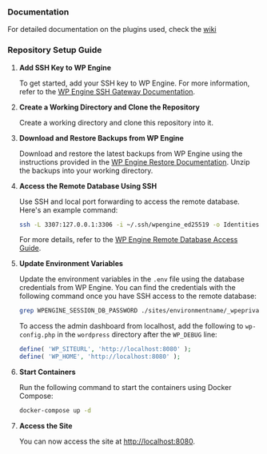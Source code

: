 ### Documentation
   For detailed documentation on the plugins used, check the [wiki](https://github.com/CodeForAfrica/academyAfrica/wiki)

### Repository Setup Guide

1. **Add SSH Key to WP Engine**

   To get started, add your SSH key to WP Engine. For more information, refer to the [WP Engine SSH Gateway Documentation](https://wpengine.com/support/ssh-gateway/).

2. **Create a Working Directory and Clone the Repository**

   Create a working directory and clone this repository into it.

3. **Download and Restore Backups from WP Engine**

   Download and restore the latest backups from WP Engine using the instructions provided in the [WP Engine Restore Documentation](https://wpengine.com/support/restore/). Unzip the backups into your working directory.

4. **Access the Remote Database Using SSH**

   Use SSH and local port forwarding to access the remote database. Here's an example command:

   ```bash
   ssh -L 3307:127.0.0.1:3306 -i ~/.ssh/wpengine_ed25519 -o IdentitiesOnly=yes sacademyafrica@sacademyafrica.ssh.wpengine.net
   ```

   For more details, refer to the [WP Engine Remote Database Access Guide](https://wpengine.com/support/setting-remote-database-access/).

5. **Update Environment Variables**

   Update the environment variables in the `.env` file using the database credentials from WP Engine. You can find the credentials with the following command once you have SSH access to the remote database:

   ```bash
   grep WPENGINE_SESSION_DB_PASSWORD ./sites/environmentname/_wpeprivate/config.json
   ```

   To access the admin dashboard from localhost, add the following to `wp-config.php` in the `wordpress` directory after the `WP_DEBUG` line:

   ```php
   define( 'WP_SITEURL', 'http://localhost:8080' );
   define( 'WP_HOME', 'http://localhost:8080' );
   ```

6. **Start Containers**

   Run the following command to start the containers using Docker Compose:

   ```bash
   docker-compose up -d
   ```

7. **Access the Site**

   You can now access the site at [http://localhost:8080](http://localhost:8080).